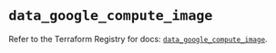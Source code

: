 # `data_google_compute_image`

Refer to the Terraform Registry for docs: [`data_google_compute_image`](https://registry.terraform.io/providers/hashicorp/google/5.39.0/docs/data-sources/compute_image).
